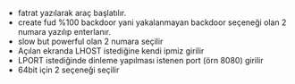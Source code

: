 - fatrat yazılarak araç başlatılır.
- create fud %100 backdoor yani yakalanmayan backdoor seçeneği olan 2 numara yazılıp enterlanır.
- slow but powerful olan 2 numara seçilir
- Açılan ekranda LHOST istediğine kendi ipmiz girilir
- LPORT istediğinde dinleme yapılması istenen port (örn 8080) girilir
- 64bit için 2 seçeneği seçilir